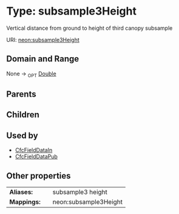 
# Type: subsample3Height


Vertical distance from ground to height of third canopy subsample

URI: [neon:subsample3Height](https://data.neonscience.org/subsample3Height)


## Domain and Range

None ->  <sub>OPT</sub> [Double](types/Double.md)

## Parents


## Children


## Used by

 * [CfcFieldDataIn](CfcFieldDataIn.md)
 * [CfcFieldDataPub](CfcFieldDataPub.md)

## Other properties

|  |  |  |
| --- | --- | --- |
| **Aliases:** | | subsample3 height |
| **Mappings:** | | neon:subsample3Height |

